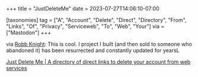 +++
title = "JustDeleteMe"
date = 2023-07-27T14:06:10-07:00

[taxonomies]
tag = ["A", "Account", "Delete", "Direct", "Directory", "From", "Links", "Of", "Privacy", "Serviceweb", "To", "Web", "Your"]
via = ["Mastodon"]
+++

via [Robb Knight](https://social.lol/@robb/110785128884643071): This is cool. I project I built (and then sold to someone who abandoned it) has been resurrected and constantly updated for yearsL

<!-- more -->

[Just Delete Me | A directory of direct links to delete your account from web services](https://justdeleteme.xyz/)

